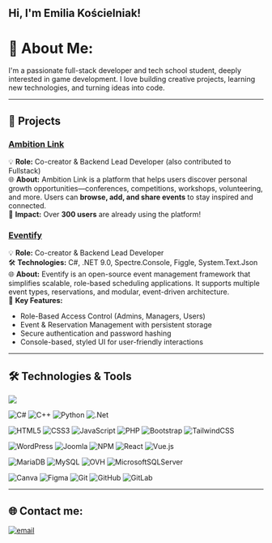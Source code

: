 ## Hi, I'm Emilia Kościelniak! 
# 💫 About Me:
I'm a passionate full-stack developer and tech school student, deeply interested in game development. I love building creative projects, learning new technologies, and turning ideas into code.

---

## 🚀 Projects

### [**Ambition Link**](https://ambilink.pl)  
💡 **Role:** Co-creator & Backend Lead Developer (also contributed to Fullstack)  
🌐 **About:** Ambition Link is a platform that helps users discover personal growth opportunities—conferences, competitions, workshops, volunteering, and more. Users can **browse, add, and share events** to stay inspired and connected.  
👥 **Impact:** Over **300 users** are already using the platform!  

### [**Eventify**](https://github.com/emillia-ek/Eventify)  
💡 **Role:** Co-creator & Backend Lead Developer  
🛠️ **Technologies:** C#, .NET 9.0, Spectre.Console, Figgle, System.Text.Json  
🌐 **About:** Eventify is an open-source event management framework that simplifies scalable, role-based scheduling applications. It supports multiple event types, reservations, and modular, event-driven architecture.  
🎯 **Key Features:**
  - Role-Based Access Control (Admins, Managers, Users)  
  - Event & Reservation Management with persistent storage  
  - Secure authentication and password hashing  
  - Console-based, styled UI for user-friendly interactions
 
---

## 🛠 Technologies & Tools
![](https://github-readme-stats.vercel.app/api/top-langs/?username=emillia-ek&theme=dark&hide_border=false&include_all_commits=true&count_private=true&layout=compact)

![C#](https://img.shields.io/badge/c%23-%23239120.svg?style=for-the-badge&logo=csharp&logoColor=white) ![C++](https://img.shields.io/badge/c++-%2300599C.svg?style=for-the-badge&logo=c%2B%2B&logoColor=white) ![Python](https://img.shields.io/badge/python-3670A0?style=for-the-badge&logo=python&logoColor=ffdd54) ![.Net](https://img.shields.io/badge/.NET-5C2D91?style=for-the-badge&logo=.net&logoColor=white)

![HTML5](https://img.shields.io/badge/html5-%23E34F26.svg?style=for-the-badge&logo=html5&logoColor=white) ![CSS3](https://img.shields.io/badge/css3-%231572B6.svg?style=for-the-badge&logo=css3&logoColor=white) ![JavaScript](https://img.shields.io/badge/javascript-%23323330.svg?style=for-the-badge&logo=javascript&logoColor=%23F7DF1E) ![PHP](https://img.shields.io/badge/php-%23777BB4.svg?style=for-the-badge&logo=php&logoColor=white) ![Bootstrap](https://img.shields.io/badge/bootstrap-%238511FA.svg?style=for-the-badge&logo=bootstrap&logoColor=white) ![TailwindCSS](https://img.shields.io/badge/tailwindcss-%2338B2AC.svg?style=for-the-badge&logo=tailwind-css&logoColor=white)

![WordPress](https://img.shields.io/badge/WordPress-%23117AC9.svg?style=for-the-badge&logo=WordPress&logoColor=white) ![Joomla](https://img.shields.io/badge/joomla-%235091CD.svg?style=for-the-badge&logo=joomla&logoColor=white) ![NPM](https://img.shields.io/badge/NPM-%23CB3837.svg?style=for-the-badge&logo=npm&logoColor=white) ![React](https://img.shields.io/badge/react-%2320232a.svg?style=for-the-badge&logo=react&logoColor=%2361DAFB) ![Vue.js](https://img.shields.io/badge/vue.js-%2335495e.svg?style=for-the-badge&logo=vuedotjs&logoColor=%234FC08D)

![MariaDB](https://img.shields.io/badge/MariaDB-003545?style=for-the-badge&logo=mariadb&logoColor=white) ![MySQL](https://img.shields.io/badge/mysql-4479A1.svg?style=for-the-badge&logo=mysql&logoColor=white) ![OVH](https://img.shields.io/badge/ovh-%23123F6D.svg?style=for-the-badge&logo=ovh&logoColor=#123F6D) ![MicrosoftSQLServer](https://img.shields.io/badge/Microsoft%20SQL%20Server-CC2927?style=for-the-badge&logo=microsoft%20sql%20server&logoColor=white) 

![Canva](https://img.shields.io/badge/Canva-%2300C4CC.svg?style=for-the-badge&logo=Canva&logoColor=white) ![Figma](https://img.shields.io/badge/figma-%23F24E1E.svg?style=for-the-badge&logo=figma&logoColor=white) 
![Git](https://img.shields.io/badge/git-%23F05033.svg?style=for-the-badge&logo=git&logoColor=white) ![GitHub](https://img.shields.io/badge/github-%23121011.svg?style=for-the-badge&logo=github&logoColor=white) ![GitLab](https://img.shields.io/badge/gitlab-%23181717.svg?style=for-the-badge&logo=gitlab&logoColor=white)

---

## 🌐 Contact me:
[![email](https://img.shields.io/badge/Email-D14836?logo=gmail&logoColor=white)](mailto:emilia@koscielniak.eu) 
<!-- Proudly created with GPRM ( https://gprm.itsvg.in ) -->

